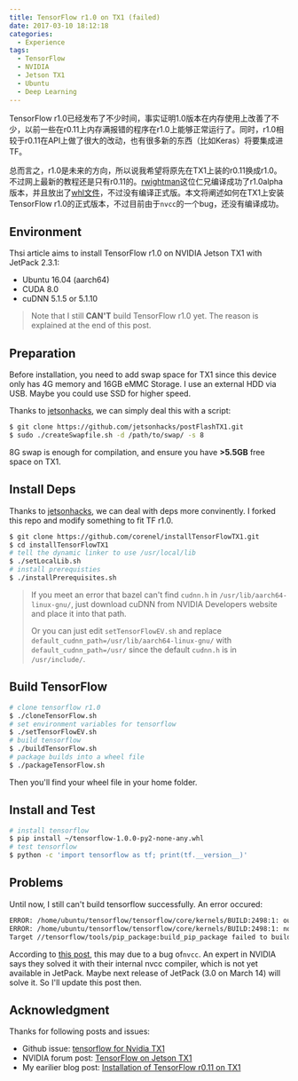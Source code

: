 ```yaml
---
title: TensorFlow r1.0 on TX1 (failed)
date: 2017-03-10 18:12:18
categories:
  - Experience
tags:
  - TensorFlow
  - NVIDIA
  - Jetson TX1
  - Ubuntu
  - Deep Learning
---
```


TensorFlow r1.0已经发布了不少时间，事实证明1.0版本在内存使用上改善了不少，以前一些在r0.11上内存满报错的程序在r1.0上能够正常运行了。同时，r1.0相较于r0.11在API上做了很大的改动，也有很多新的东西（比如Keras）将要集成进TF。

总而言之，r1.0是未来的方向，所以说我希望将原先在TX1上装的r0.11换成r1.0。不过网上最新的教程还是只有r0.11的。[rwightman](https://github.com/rwightman)这位仁兄编译成功了r1.0alpha版本，并且放出了[whl文件](https://github.com/rwightman/tensorflow/releases/tag/v1.0.0-alpha-tegra-ugly_hack)，不过没有编译正式版。本文将阐述如何在TX1上安装TensorFlow r1.0的正式版本，不过目前由于`nvcc`的一个bug，还没有编译成功。

<!-- more -->

## Environment

Thsi article aims to install TensorFlow r1.0 on NVIDIA Jetson TX1 with JetPack 2.3.1:

* Ubuntu 16.04 (aarch64)
* CUDA 8.0
* cuDNN 5.1.5 or 5.1.10

> Note that I still **CAN'T** build TensorFlow r1.0 yet. The reason is explained at the end of this post.

## Preparation

Before installation, you need to add swap space for TX1 since this device only has 4G memory and 16GB eMMC Storage. I use an external HDD via USB. Maybe you could use SSD for higher speed. 

Thanks to [jetsonhacks](https://github.com/jetsonhacks), we can simply deal this with a script:

```bash
$ git clone https://github.com/jetsonhacks/postFlashTX1.git
$ sudo ./createSwapfile.sh -d /path/to/swap/ -s 8
```

8G swap is enough for compilation, and ensure you have **>5.5GB** free space on TX1.

## Install Deps

Thanks to [jetsonhacks](https://github.com/jetsonhacks), we can deal with deps more convinently. I forked this repo and modify something to fit TF r1.0. 

```bash
$ git clone https://github.com/corenel/installTensorFlowTX1.git
$ cd installTensorFlowTX1
# tell the dynamic linker to use /usr/local/lib
$ ./setLocalLib.sh
# install prerequisties
$ ./installPrerequisites.sh
```

> If you meet an error that bazel can't find `cudnn.h` in `/usr/lib/aarch64-linux-gnu/`, just download cuDNN from NVIDIA Developers website and place it into that path.
>
> Or you can just edit `setTensorFlowEV.sh` and replace `default_cudnn_path=/usr/lib/aarch64-linux-gnu/` with `default_cudnn_path=/usr/` since the default `cudnn.h` is in `/usr/include/`.

## Build TensorFlow

```bash
# clone tensorflow r1.0
$ ./cloneTensorFlow.sh
# set environment variables for tensorflow
$ ./setTensorFlowEV.sh
# build tensorflow
$ ./buildTensorFlow.sh
# package builds into a wheel file
$ ./packageTensorFlow.sh
```

Then you'll find your wheel file in your home folder.

## Install and Test

```bash
# install tensorflow
$ pip install ~/tensorflow-1.0.0-py2-none-any.whl
# test tensorflow
$ python -c 'import tensorflow as tf; print(tf.__version__)'
```

## Problems

Until now, I still can't build tensorflow successfully. An error occured:

```bash
ERROR: /home/ubuntu/tensorflow/tensorflow/core/kernels/BUILD:2498:1: output 'tensorflow/core/kernels/_objs/softmax_op_gpu/tensorflow/core/kernels/softmax_op_gpu.cu.pic.o' was not created.
ERROR: /home/ubuntu/tensorflow/tensorflow/core/kernels/BUILD:2498:1: not all outputs were created or valid.
Target //tensorflow/tools/pip_package:build_pip_package failed to build
```

According to [this post](https://devtalk.nvidia.com/default/topic/987306/?comment=5059105), this may due to a bug of`nvcc`. An expert in NVIDIA says they solved it with their internal nvcc compiler, which is not yet available in JetPack. Maybe next release of JetPack (3.0 on March 14) will solve it. So I'll update this post then.

## Acknowledgment

Thanks for following posts and issues:

* Github issue: [tensorflow for Nvidia TX1](https://github.com/tensorflow/tensorflow/issues/851)
* NVIDIA forum post: [TensorFlow on Jetson TX1](https://devtalk.nvidia.com/default/topic/901148/jetson-tx1/tensorflow-on-jetson-tx1/)
* My earilier blog post: [Installation of TensorFlow r0.11 on TX1](http://www.yuthon.com/2016/12/04/Installation-of-TensorFlow-r0-11-on-TX1/)